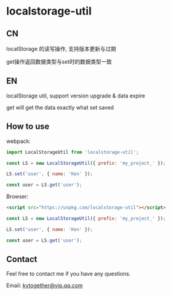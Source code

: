 # localstorage-util

## CN
localStorage 的读写操作, 支持版本更新与过期

get操作返回数据类型与set时的数据类型一致

## EN
localStorage util, support version upgrade & data expire

get will get the data exactly what set saved

## How to use 

webpack:
```javascript
import LocalStorageUtil from 'localstorage-util';

const LS = new LocalStorageUtil({ prefix: 'my_project_' });

LS.set('user', { name: 'Ken' });

const user = LS.get('user');

```

Browser:
```html
<script src="https://unpkg.com/localstorage-util"></script>

```
```javascript
const LS = new LocalStorageUtil({ prefix: 'my_project_' });

LS.set('user', { name: 'Ken' });

const user = LS.get('user');
```
## Contact
 Feel free to contact me if you have any questions.
 
 Email: kytogether@vip.qq.com
